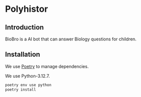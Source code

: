 # Polyhistor

## Introduction

BioBro is a AI bot that can answer Biology questions for children.

## Installation

We use [Poetry](https://python-poetry.org/) to manage dependencies.

We use Python-3.12.7.

```bash
poetry env use python
poetry install
```

